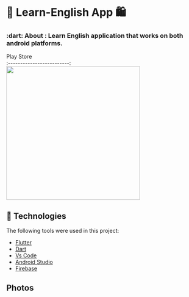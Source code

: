 <h1 align="left">🛒 Learn-English App 🛍 </h1>



<h3 align="left">
   :dart: About : 
  Learn English application that works on both android platforms. 
</h3>

  Play Store        
:-------------------------:
[<img src="https://upload.wikimedia.org/wikipedia/commons/thumb/7/78/Google_Play_Store_badge_EN.svg/512px-Google_Play_Store_badge_EN.svg.png" width="350" >](https://play.google.com/store/apps/details?id=com.dumanaskask.cometoenglish)
  



## :rocket: Technologies ##

The following tools were used in this project:


- [Flutter](https://flutter.dev/)
- [Dart](https://dart.dev/)
- [Vs Code](https://code.visualstudio.com/)
- [Android Studio](https://developer.android.com/studio?gclid=Cj0KCQiAyJOBBhDCARIsAJG2h5eL8TqlTcYWCGcBIPw1fvDCI8-HFaYlvzdfH8GUd_-j9kX9SbFTTJkaAo3MEALw_wcB&gclsrc=aw.ds)
- [Firebase](https://firebase.google.com)

## Photos


